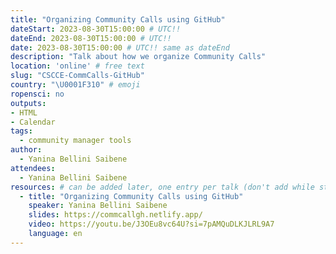 ```yaml
---
title: "Organizing Community Calls using GitHub"
dateStart: 2023-08-30T15:00:00 # UTC!!
dateEnd: 2023-08-30T15:00:00 # UTC!!
date: 2023-08-30T15:00:00 # UTC!! same as dateEnd
description: "Talk about how we organize Community Calls"
location: 'online' # free text
slug: "CSCCE-CommCalls-GitHub"
country: "\U0001F310" # emoji
ropensci: no
outputs: 
- HTML
- Calendar 
tags: 
  - community manager tools
author:
  - Yanina Bellini Saibene
attendees:
  - Yanina Bellini Saibene
resources: # can be added later, one entry per talk (don't add while still empty, add once there are resources)
  - title: "Organizing Community Calls using GitHub"
    speaker: Yanina Bellini Saibene
    slides: https://commcallgh.netlify.app/
    video: https://youtu.be/J3OEu8vc64U?si=7pAMQuDLKJLRL9A7
    language: en
---
```


